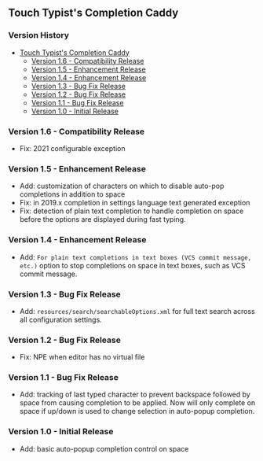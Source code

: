 ## Touch Typist's Completion Caddy

[TOC]: # " Version History"

### Version History
- [Touch Typist's Completion Caddy](#touch-typists-completion-caddy)
  - [Version 1.6 - Compatibility Release](#version-16---compatibility-release)
  - [Version 1.5 - Enhancement Release](#version-15---enhancement-release)
  - [Version 1.4 - Enhancement Release](#version-14---enhancement-release)
  - [Version 1.3 - Bug Fix Release](#version-13---bug-fix-release)
  - [Version 1.2 - Bug Fix Release](#version-12---bug-fix-release)
  - [Version 1.1 - Bug Fix Release](#version-11---bug-fix-release)
  - [Version 1.0 - Initial Release](#version-10---initial-release)


### Version 1.6 - Compatibility Release

* Fix: 2021 configurable exception

### Version 1.5 - Enhancement Release

* Add: customization of characters on which to disable auto-pop completions in addition to space
* Fix: in 2019.x completion in settings language text generated exception
* Fix: detection of plain text completion to handle completion on space before the options are
  displayed during fast typing.

### Version 1.4 - Enhancement Release

* Add: `For plain text completions in text boxes (VCS commit message, etc.)` option to stop
  completions on space in text boxes, such as VCS commit message.

### Version 1.3 - Bug Fix Release

* Add: `resources/search/searchableOptions.xml` for full text search across all configuration
  settings.

### Version 1.2 - Bug Fix Release

* Fix: NPE when editor has no virtual file

### Version 1.1 - Bug Fix Release

* Add: tracking of last typed character to prevent backspace followed by space from causing
  completion to be applied. Now will only complete on space if up/down is used to change
  selection in auto-popup completion.

### Version 1.0 - Initial Release

* Add: basic auto-popup completion control on space

